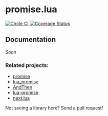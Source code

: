 # promise.lua

[![Circle CI](https://img.shields.io/circleci/project/Billiam/promise.lua.svg)](https://circleci.com/gh/Billiam/promise.lua/tree/master)
[![Coverage Status](https://img.shields.io/coveralls/Billiam/promise.lua.svg)](https://coveralls.io/r/Billiam/promise.lua)

## Documentation

_Soon_

### Related projects:

* [promise](https://github.com/Olivine-Labs/promise)
* [lua_promise](https://github.com/friesencr/lua_promise)
* [AndThen](https://github.com/ppissanetzky/AndThen)
* [lua-promise](https://github.com/dmccuskey/lua-promise)
* [next.lua](https://github.com/pmachowski/next-lua)

Not seeing a library here? Send a pull request!